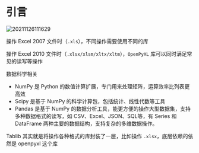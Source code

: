 # 引言

![20211126111629](http://image.zuoright.com/20211126111629.png)

操作 Excel 2007 文件时（`.xls`），不同操作需要使用不同的库

操作 Excel 2010 文件时（`.xlsx/xlsm/xltx/xltm`），`OpenPyXL` 库可以同时满足常见的读写等操作

数据科学相关

- NumPy 是 Python 的数值计算扩展，专门用来处理矩阵，运算效率比列表更高效
- Scipy 是基于 NumPy 的科学计算包，包括统计、线性代数等工具
- Pandas 是基于 NumPy 的数据分析工具，能更方便的操作大型数据集，支持多种数据格式的读写，如 CSV、Excel、JSON、SQL等，有 Series 和 DataFrame 两种主要的数据结构，支持复杂的多维数据操作。

Tablib 其实就是将操作各种格式的库封装了一层，比如操作 `.xlsx`，底层依赖的依然是 openpyxl 这个库
